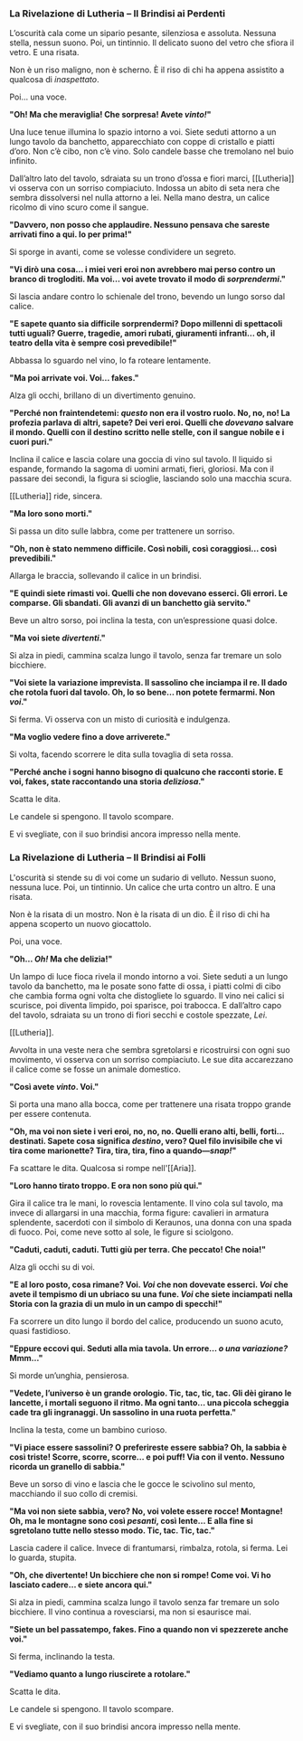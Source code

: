 ### **La Rivelazione di Lutheria – Il Brindisi ai Perdenti**

L’oscurità cala come un sipario pesante, silenziosa e assoluta. Nessuna stella, nessun suono. Poi, un tintinnio. Il delicato suono del vetro che sfiora il vetro. E una risata.

Non è un riso maligno, non è scherno. È il riso di chi ha appena assistito a qualcosa di _inaspettato_.

Poi… una voce.

**"Oh! Ma che meraviglia! Che sorpresa! Avete _vinto!_"**

Una luce tenue illumina lo spazio intorno a voi. Siete seduti attorno a un lungo tavolo da banchetto, apparecchiato con coppe di cristallo e piatti d’oro. Non c’è cibo, non c’è vino. Solo candele basse che tremolano nel buio infinito.

Dall’altro lato del tavolo, sdraiata su un trono d’ossa e fiori marci, [[Lutheria]] vi osserva con un sorriso compiaciuto. Indossa un abito di seta nera che sembra dissolversi nel nulla attorno a lei. Nella mano destra, un calice ricolmo di vino scuro come il sangue.

**"Davvero, non posso che applaudire. Nessuno pensava che sareste arrivati fino a qui. Io per prima!"**

Si sporge in avanti, come se volesse condividere un segreto.

**"Vi dirò una cosa… i miei veri eroi non avrebbero mai perso contro un branco di trogloditi. Ma voi… voi avete trovato il modo di _sorprendermi_."**

Si lascia andare contro lo schienale del trono, bevendo un lungo sorso dal calice.

**"E sapete quanto sia difficile sorprendermi? Dopo millenni di spettacoli tutti uguali? Guerre, tragedie, amori rubati, giuramenti infranti… oh, il teatro della vita è sempre così prevedibile!"**

Abbassa lo sguardo nel vino, lo fa roteare lentamente.

**"Ma poi arrivate voi. Voi… fakes."**

Alza gli occhi, brillano di un divertimento genuino.

**"Perché non fraintendetemi: _questo_ non era il vostro ruolo. No, no, no! La profezia parlava di altri, sapete? Dei veri eroi. Quelli che _dovevano_ salvare il mondo. Quelli con il destino scritto nelle stelle, con il sangue nobile e i cuori puri."**

Inclina il calice e lascia colare una goccia di vino sul tavolo. Il liquido si espande, formando la sagoma di uomini armati, fieri, gloriosi. Ma con il passare dei secondi, la figura si scioglie, lasciando solo una macchia scura.

[[Lutheria]] ride, sincera.

**"Ma loro sono morti."**

Si passa un dito sulle labbra, come per trattenere un sorriso.

**"Oh, non è stato nemmeno difficile. Così nobili, così coraggiosi… così prevedibili."**

Allarga le braccia, sollevando il calice in un brindisi.

**"E quindi siete rimasti voi. Quelli che non dovevano esserci. Gli errori. Le comparse. Gli sbandati. Gli avanzi di un banchetto già servito."**

Beve un altro sorso, poi inclina la testa, con un’espressione quasi dolce.

**"Ma voi siete _divertenti_."**

Si alza in piedi, cammina scalza lungo il tavolo, senza far tremare un solo bicchiere.

**"Voi siete la variazione imprevista. Il sassolino che inciampa il re. Il dado che rotola fuori dal tavolo. Oh, lo so bene… non potete fermarmi. Non _voi_."**

Si ferma. Vi osserva con un misto di curiosità e indulgenza.

**"Ma voglio vedere fino a dove arriverete."**

Si volta, facendo scorrere le dita sulla tovaglia di seta rossa.

**"Perché anche i sogni hanno bisogno di qualcuno che racconti storie. E voi, fakes, state raccontando una storia _deliziosa_."**

Scatta le dita.

Le candele si spengono. Il tavolo scompare.

E vi svegliate, con il suo brindisi ancora impresso nella mente.


### **La Rivelazione di Lutheria – Il Brindisi ai Folli**

L'oscurità si stende su di voi come un sudario di velluto. Nessun suono, nessuna luce. Poi, un tintinnio. Un calice che urta contro un altro. E una risata.

Non è la risata di un mostro. Non è la risata di un dio. È il riso di chi ha appena scoperto un nuovo giocattolo.

Poi, una voce.

**"Oh… _Oh!_ Ma che delizia!"**

Un lampo di luce fioca rivela il mondo intorno a voi. Siete seduti a un lungo tavolo da banchetto, ma le posate sono fatte di ossa, i piatti colmi di cibo che cambia forma ogni volta che distogliete lo sguardo. Il vino nei calici si scurisce, poi diventa limpido, poi sparisce, poi trabocca. E dall’altro capo del tavolo, sdraiata su un trono di fiori secchi e costole spezzate, _Lei_.

[[Lutheria]].

Avvolta in una veste nera che sembra sgretolarsi e ricostruirsi con ogni suo movimento, vi osserva con un sorriso compiaciuto. Le sue dita accarezzano il calice come se fosse un animale domestico.

**"Così avete _vinto_. Voi."**

Si porta una mano alla bocca, come per trattenere una risata troppo grande per essere contenuta.

**"Oh, ma voi non siete i veri eroi, no, no, no. Quelli erano alti, belli, forti… destinati. Sapete cosa significa _destino_, vero? Quel filo invisibile che vi tira come marionette? Tira, tira, tira, fino a quando—_snap!_"**

Fa scattare le dita. Qualcosa si rompe nell'[[Aria]].

**"Loro hanno tirato troppo. E ora non sono più qui."**

Gira il calice tra le mani, lo rovescia lentamente. Il vino cola sul tavolo, ma invece di allargarsi in una macchia, forma figure: cavalieri in armatura splendente, sacerdoti con il simbolo di Keraunos, una donna con una spada di fuoco. Poi, come neve sotto al sole, le figure si sciolgono.

**"Caduti, caduti, caduti. Tutti giù per terra. Che peccato! Che noia!"**

Alza gli occhi su di voi.

**"E al loro posto, cosa rimane? Voi. _Voi_ che non dovevate esserci. _Voi_ che avete il tempismo di un ubriaco su una fune. _Voi_ che siete inciampati nella Storia con la grazia di un mulo in un campo di specchi!"**

Fa scorrere un dito lungo il bordo del calice, producendo un suono acuto, quasi fastidioso.

**"Eppure eccovi qui. Seduti alla mia tavola. Un errore… _o una variazione?_ Mmm…"**

Si morde un’unghia, pensierosa.

**"Vedete, l’universo è un grande orologio. Tic, tac, tic, tac. Gli dèi girano le lancette, i mortali seguono il ritmo. Ma ogni tanto… una piccola scheggia cade tra gli ingranaggi. Un sassolino in una ruota perfetta."**

Inclina la testa, come un bambino curioso.

**"Vi piace essere sassolini? O preferireste essere sabbia? Oh, la sabbia è così triste! Scorre, scorre, scorre… e poi puff! Via con il vento. Nessuno ricorda un granello di sabbia."**

Beve un sorso di vino e lascia che le gocce le scivolino sul mento, macchiando il suo collo di cremisi.

**"Ma voi non siete sabbia, vero? No, voi volete essere rocce! Montagne! Oh, ma le montagne sono così _pesanti_, così lente… E alla fine si sgretolano tutte nello stesso modo. Tic, tac. Tic, tac."**

Lascia cadere il calice. Invece di frantumarsi, rimbalza, rotola, si ferma. Lei lo guarda, stupita.

**"Oh, che divertente! Un bicchiere che non si rompe! Come voi. Vi ho lasciato cadere… e siete ancora qui."**

Si alza in piedi, cammina scalza lungo il tavolo senza far tremare un solo bicchiere. Il vino continua a rovesciarsi, ma non si esaurisce mai.

**"Siete un bel passatempo, fakes. Fino a quando non vi spezzerete anche voi."**

Si ferma, inclinando la testa.

**"Vediamo quanto a lungo riuscirete a rotolare."**

Scatta le dita.

Le candele si spengono. Il tavolo scompare.

E vi svegliate, con il suo brindisi ancora impresso nella mente.